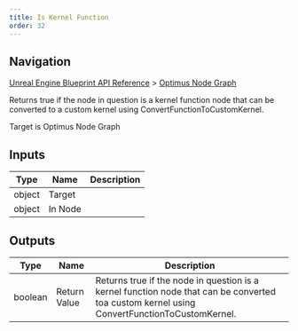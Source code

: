 ```yaml
---
title: Is Kernel Function
order: 32
---
```

## Navigation

[Unreal Engine Blueprint API Reference](https://dev.epicgames.com/documentation/en-us/unreal-engine/BlueprintAPI) > [Optimus Node Graph](https://dev.epicgames.com/documentation/en-us/unreal-engine/BlueprintAPI/OptimusNodeGraph)

Returns true if the node in question is a kernel function node that can be converted to
a custom kernel using ConvertFunctionToCustomKernel.

Target is Optimus Node Graph

## Inputs

| Type | Name | Description |
| --- | --- | --- |
| object | Target |  |
| object | In Node |  |

## Outputs

| Type | Name | Description |
| --- | --- | --- |
| boolean | Return Value | Returns true if the node in question is a kernel function node that can be converted toa custom kernel using ConvertFunctionToCustomKernel. |
